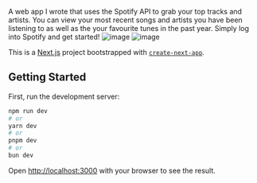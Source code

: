 
A web app I wrote that uses the Spotify API to grab your top tracks and artists.
You can view your most recent songs and artists you have been listening to as well as the your favourite tunes in the past year. Simply log into Spotify and get started!
![image](https://github.com/user-attachments/assets/df868001-f375-4427-bede-30fb34d9f479)
![image](https://github.com/user-attachments/assets/1e2835a1-5fa6-4823-b75c-90b45a48dd3b)

This is a [Next.js](https://nextjs.org/) project bootstrapped with [`create-next-app`](https://github.com/vercel/next.js/tree/canary/packages/create-next-app).

## Getting Started

First, run the development server:

```bash
npm run dev
# or
yarn dev
# or
pnpm dev
# or
bun dev
```

Open [http://localhost:3000](http://localhost:3000) with your browser to see the result.
